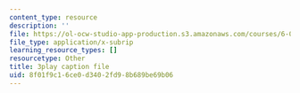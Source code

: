 ```yaml
---
content_type: resource
description: ''
file: https://ol-ocw-studio-app-production.s3.amazonaws.com/courses/6-0001-introduction-to-computer-science-and-programming-in-python-fall-2016/8f01f9c16ce0d3402fd98b689be69b06_5McjE8e5gIg.srt
file_type: application/x-subrip
learning_resource_types: []
resourcetype: Other
title: 3play caption file
uid: 8f01f9c1-6ce0-d340-2fd9-8b689be69b06
---
```

